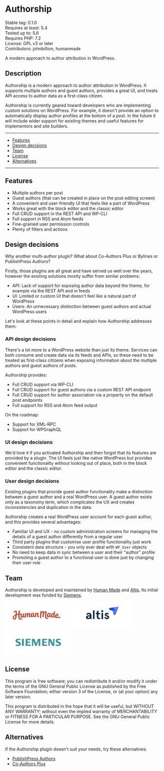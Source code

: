 # Authorship

Stable tag: 0.1.0  
Requires at least: 5.4  
Tested up to: 5.6  
Requires PHP: 7.2  
License: GPL v3 or later  
Contributors: johnbillion, humanmade  

A modern approach to author attribution in WordPress.

## Description

Authorship is a modern approach to author attribution in WordPress. It supports multiple authors and guest authors, provides a great UI, and treats API access to author data as a first-class citizen.

Authorship is currently geared toward developers who are implementing custom solutions on WordPress. For example, it doesn't provide an option to automatically display author profiles at the bottom of a post. In the future it will include wider support for existing themes and useful features for implementors and site builders.

---

 * [Features](#features)
 * [Design decisions](#design-decisions)
 * [Team](#team)
 * [License](#license)
 * [Alternatives](#alternatives)

---

## Features

* Multiple authors per post
* Guest authors (that can be created in place on the post editing screen)
* A convenient and user-friendly UI that feels like a part of WordPress
* Works great with the block editor and the classic editor
* Full CRUD support in the REST API and WP-CLI
* Full support in RSS and Atom feeds
* Fine-grained user permission controls
* Plenty of filters and actions

## Design decisions

Why another multi-author plugin? What about Co-Authors Plus or Bylines or PublishPress Authors?

Firstly, those plugins are all great and have served us well over the years, however the existing solutions mostly suffer from similar problems:

* API: Lack of support for exposing author data beyond the theme, for example via the REST API and in feeds
* UI: Limited or custom UI that doesn't feel like a natural part of WordPress
* Users: An unnecessary distinction between guest authors and actual WordPress users

Let's look at these points in detail and explain how Authorship addresses them:

### API design decisions

There's a lot more to a WordPress website than just its theme. Services can both consume and create data via its feeds and APIs, so these need to be treated as first-class citizens when exposing information about the multiple authors and guest authors of posts.

Authorship provides:

* Full CRUD support via WP-CLI
* Full CRUD support for guest authors via a custom REST API endpoint
* Full CRUD support for author association via a property on the default post endpoints
* Full support for RSS and Atom feed output

On the roadmap:

* Support for XML-RPC
* Support for WPGraphQL

### UI design decisions

We'd love it if you activated Authorship and then forgot that its features are provided by a plugin. The UI feels just like native WordPress but provides convenient functionality without looking out of place, both in the block editor and the classic editor.

### User design decisions

Existing plugins that provide guest author functionality make a distinction between a guest author and a real WordPress user. A guest author exists only as a taxonomy term, which complicates the UX and creates inconsistencies and duplication in the data.

Authorship creates a real WordPress user account for each guest author, and this provides several advantages:

* Familiar UI and UX - no custom administration screens for managing the details of a guest author differently from a regular user
* Third party plugins that customise user profile functionality just work
* Consistent data structure - you only ever deal with `WP_User` objects
* No need to keep data in sync between a user and their "author" profile
* Promoting a guest author to a functional user is done just by changing their user role

## Team

Authorship is developed and maintained by [Human Made](https://humanmade.com) and [Altis](https://www.altis-dxp.com). Its initial development was funded by [Siemens](https://www.siemens.com).

[<img src="assets/images/hm-logo.png" width="207" height="86" alt="">](https://humanmade.com)
[<img src="assets/images/altis-logo.png" width="207" height="86" alt="">](https://www.altis-dxp.com)
[<img src="assets/images/siemens-logo.png" width="215" height="86" alt="">](https://www.siemens.com)

## License

This program is free software; you can redistribute it and/or modify
it under the terms of the GNU General Public License as published by
the Free Software Foundation; either version 3 of the License, or
(at your option) any later version.

This program is distributed in the hope that it will be useful,
but WITHOUT ANY WARRANTY; without even the implied warranty of
MERCHANTABILITY or FITNESS FOR A PARTICULAR PURPOSE.  See the
GNU General Public License for more details.

## Alternatives

If the Authorship plugin doesn't suit your needs, try these alternatives:

* [PublishPress Authors](https://wordpress.org/plugins/publishpress-authors/)
* [Co-Authors Plus](https://wordpress.org/plugins/co-authors-plus/)
